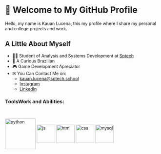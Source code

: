 # 👋 Welcome to My GitHub Profile
Hello, my name is Kauan Lucena, this my profile where I share my personal and college projects and work. 
## A Little About Myself
- 👨‍💻 Student of Analysis and Systems Development at [Sptech](https://www.sptech.school/)
- 🔰 A Curious Brazilian
- 🎮 Game Development Apreciator
- ✉ You Can Contact Me on:
  -  kauan.lucena@sptech.school <br>
  - [Instagram](https://www.instagram.com/kaefieli/)
  - [LinkedIn](https://www.linkedin.com/in/kauan-lucena-714237292)

### ToolsWork and Abilities:
##
<div style="display: inline_block"><br>
<img align="center"  alt="python" width=100 heigth=100 src="https://github.com/KauanLuc/kauanLuc/assets/123121416/eb5db702-58e8-4d07-ad9a-0a8adb1097d4"/>
<img align="center"  alt="js" width=60 heigth=60 src="https://camo.githubusercontent.com/442c452cb73752bb1914ce03fce2017056d651a2099696b8594ddf5ccc74825e/68747470733a2f2f63646e2e6a7364656c6976722e6e65742f67682f64657669636f6e732f64657669636f6e2f69636f6e732f6a6176617363726970742f6a6176617363726970742d6f726967696e616c2e737667"/>
<img align="center" alt="html" width=60 heigth=60 src="https://camo.githubusercontent.com/da7acacadecf91d6dc02efcd2be086bb6d78ddff19a1b7a0ab2755a6fda8b1e9/68747470733a2f2f63646e2e6a7364656c6976722e6e65742f67682f64657669636f6e732f64657669636f6e2f69636f6e732f68746d6c352f68746d6c352d6f726967696e616c2e737667"/>
<img align="center" alt="css" width=60 heigth=60 src="https://camo.githubusercontent.com/ad8fbf7f75f04b296b72beb893acf572b364e69ec35ea41a68a29507f5b1cd1b/68747470733a2f2f63646e2e6a7364656c6976722e6e65742f67682f64657669636f6e732f64657669636f6e2f69636f6e732f637373332f637373332d706c61696e2e737667"/>
<img align="center" alt="mysql" width=60 heigth=60 src="https://camo.githubusercontent.com/2582ec2237a3a1fbd34e9b57332b72be27a7facb32abe7c2335e5f86e5f457a8/68747470733a2f2f63646e2e6a7364656c6976722e6e65742f67682f64657669636f6e732f64657669636f6e2f69636f6e732f6d7973716c2f6d7973716c2d6f726967696e616c2e737667"/>
</div>
